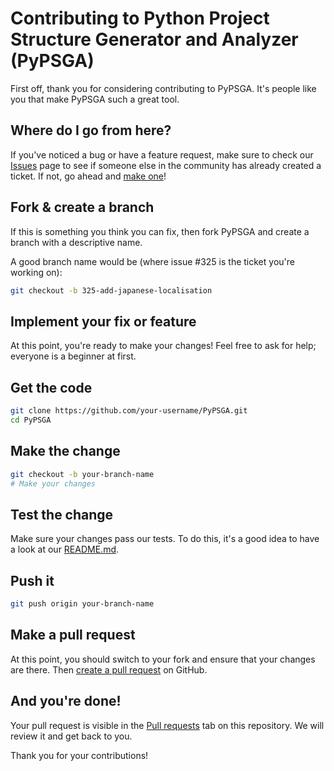 # Contributing to Python Project Structure Generator and Analyzer (PyPSGA)

First off, thank you for considering contributing to PyPSGA. It's people like you that make PyPSGA such a great tool.

## Where do I go from here?

If you've noticed a bug or have a feature request, make sure to check our [Issues](https://github.com/your-username/PyPSGA/issues) page to see if someone else in the community has already created a ticket. If not, go ahead and [make one](https://github.com/your-username/PyPSGA/issues/new)!

## Fork & create a branch

If this is something you think you can fix, then fork PyPSGA and create a branch with a descriptive name.

A good branch name would be (where issue #325 is the ticket you're working on):

```bash
git checkout -b 325-add-japanese-localisation
```

## Implement your fix or feature

At this point, you're ready to make your changes! Feel free to ask for help; everyone is a beginner at first.

## Get the code

```bash
git clone https://github.com/your-username/PyPSGA.git
cd PyPSGA
```

## Make the change

```bash
git checkout -b your-branch-name
# Make your changes
```

## Test the change

Make sure your changes pass our tests. To do this, it's a good idea to have a look at our [README.md](https://github.com/your-username/PyPSGA/blob/main/README.md).

## Push it

```bash
git push origin your-branch-name
```

## Make a pull request

At this point, you should switch to your fork and ensure that your changes are there. Then [create a pull request](https://github.com/your-username/PyPSGA/compare) on GitHub.

## And you're done!

Your pull request is visible in the [Pull requests](https://github.com/your-username/PyPSGA/pulls) tab on this repository. We will review it and get back to you.

Thank you for your contributions!

